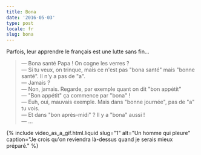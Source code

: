 ```yaml
---
title: Bona
date: '2016-05-03'
type: post
locale: fr
slug: bona
---
```


Parfois, leur apprendre le français est une lutte sans fin…

<!-- more -->

> — Bona santé Papa ! On cogne les verres ?  
> — Si tu veux, on trinque, mais ce n'est pas "bona santé" mais "bonne santé". Il n'y a pas de "a".  
> — Jamais ?  
> — Non, jamais. Regarde, par exemple quant on dit "bon appétit"  
> — "Bon appétit" ça commence par "bona" !  
> — Euh, oui, mauvais exemple. Mais dans "bonne journée", pas de "a" tu vois.  
> — Et dans "bon après-midi" ? Il y a "bona" aussi !  
> — …

{% include video_as_a_gif.html.liquid
slug="1"
alt="Un homme qui pleure"
caption="Je crois qu'on reviendra là-dessus quand je serais mieux préparé."
%}
